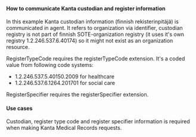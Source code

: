 #### How to communicate Kanta custodian and register information

In this example Kanta custodian information (finnish rekisterinpitäjä) is communicated in agent.
It refers to organization via identifier, custodian registry is not part of finnish
SOTE-organization registry (it uses it's own registry 1.2.246.537.6.40174) so it might not exist as
an organization resource.

RegisterTypeCode requires the registerTypeCode extension. It's a coded value from following code systems:

* 1.2.246.537.5.40150.2009 for healthcare
* 1.2.246.537.6.1264.201701 for social care

RegisterSpecifier requires the registerSpecifier extension.

#### Use cases

Custodian, register type code and register specifier information is required when making Kanta 
Medical Records requests.
